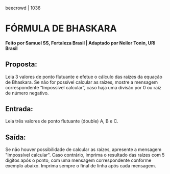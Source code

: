 beecrowd | 1036
# FÓRMULA DE BHASKARA
#### Feito por Samuel SS, Fortaleza  Brasil | Adaptado por Neilor Tonin, URI  Brasil

## Proposta:
Leia 3 valores de ponto flutuante e efetue o cálculo das raízes da equação de Bhaskara. Se não for possível calcular as raízes, mostre a mensagem correspondente “Impossível calcular”, caso haja uma divisão por 0 ou raiz de número negativo.

## Entrada:
Leia três valores de ponto flutuante (double) A, B e C.

## Saída:
Se não houver possibilidade de calcular as raízes, apresente a mensagem "Impossível calcular". Caso contrário, imprima o resultado das raízes com 5 dígitos após o ponto, com uma mensagem correspondente conforme exemplo abaixo. Imprima sempre o final de linha após cada mensagem.
